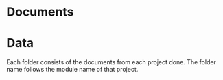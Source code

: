 # Documents

# Data
Each folder consists of the documents from each project done. The folder name follows the module name of that project.
